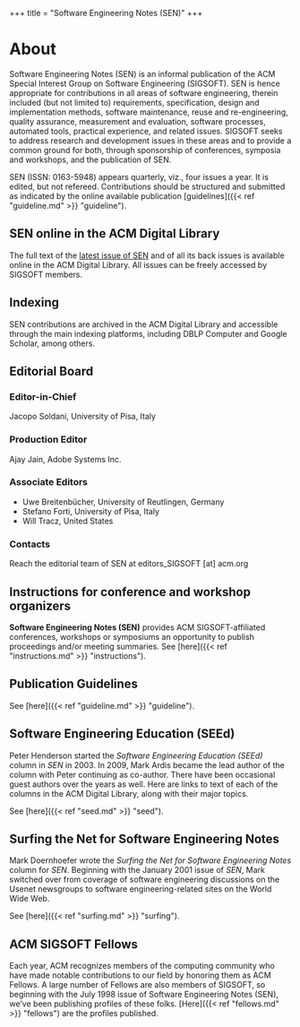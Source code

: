 +++
title = "Software Engineering Notes (SEN)"
+++

# About

Software Engineering Notes (SEN) is an informal publication of the ACM Special Interest Group on Software Engineering (SIGSOFT). SEN is hence appropriate for contributions in all areas of software engineering, therein included (but not limited to) requirements, specification, design and implementation methods, software maintenance, reuse and re-engineering, quality assurance, measurement and evaluation, software processes, automated tools, practical experience, and related issues. SIGSOFT seeks to address research and development issues in these areas and to provide a common ground for both, through sponsorship of conferences, symposia and workshops, and the publication of SEN.

SEN (ISSN: 0163-5948) appears quarterly, viz., four issues a year. It is edited, but not refereed. 
Contributions should be structured and submitted as indicated by the online available publication [guidelines]({{< ref "guideline.md" >}} "guideline").

## SEN online in the ACM Digital Library

The full text of the [latest issue of SEN](http://dl.acm.org/citation.cfm?id=J728) and of all its back issues is available online in the ACM Digital Library. All issues can be freely accessed by SIGSOFT members.

## Indexing

SEN contributions are archived in the ACM Digital Library and accessible through the main indexing platforms, including DBLP Computer and Google Scholar, among others.

## Editorial Board

### Editor-in-Chief

Jacopo Soldani, University of Pisa, Italy

### Production Editor

Ajay Jain, Adobe Systems Inc.

### Associate Editors

- Uwe Breitenbücher, University of Reutlingen, Germany
- Stefano Forti, University of Pisa, Italy
- Will Tracz, United States

### Contacts

Reach the editorial team of SEN at editors_SIGSOFT [at] acm.org


## Instructions for conference and workshop organizers
**Software Engineering Notes (SEN)** provides ACM SIGSOFT-affiliated conferences, workshops or symposiums an opportunity to publish proceedings and/or meeting summaries.
See [here]({{< ref "instructions.md" >}} "instructions").

## Publication Guidelines

See [here]({{< ref "guideline.md" >}} "guideline").

## Software Engineering Education (SEEd)

Peter Henderson started the _Software Engineering Education (SEEd)_ column in _SEN_ in 2003. In 2009, Mark Ardis became the lead author of the column with Peter continuing as co-author. There have been occasional guest authors over the years as well. Here are links to text of each of the columns in the ACM Digital Library, along with their major topics.

See [here]({{< ref "seed.md" >}} "seed").

## Surfing the Net for Software Engineering Notes

Mark Doernhoefer wrote the _Surfing the Net for Software Engineering Notes_ column for _SEN_. Beginning with the January 2001 issue of _SEN_, Mark switched over from coverage of software engineering discussions on the Usenet newsgroups to software engineering-related sites on the World Wide Web.

See [here]({{< ref "surfing.md" >}} "surfing").


## ACM SIGSOFT Fellows

Each year, ACM recognizes members of the computing community who have made notable contributions to our field by honoring them as ACM Fellows. A large number of Fellows are also members of SIGSOFT, so beginning with the July 1998 issue of Software Engineering Notes (SEN), we’ve been publishing profiles of these folks.
[Here]({{< ref "fellows.md" >}} "fellows") are the profiles published.